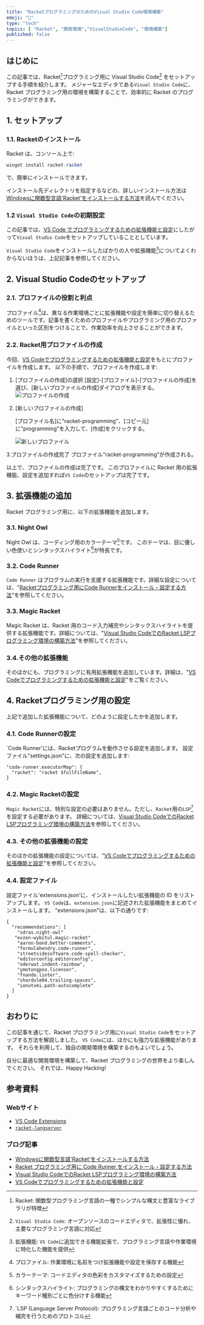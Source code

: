 ```yaml
---
title: "RacketプログラミングのためのVisual Studio Code環境構築"
emoji: "🎾"
type: "tech"
topics: [ "Racket", "開発環境","VisualStudioCode", "環境構築"]
published: false
---
```


## はじめに

この記事では、Racket[^1]プログラミング用に Visual Studio Code[^2] をセットアップする手順を紹介します。
メジャーなエディタである`Visual Studio Code`に、Racket プログラミング用の環境を構築することで、効率的に Racket のプログラミングができます。

[^1]: Racket: 関数型プログラミング言語の一種でシンプルな構文と豊富なライブラリが特徴
[^2]: `Visual Studio Code`: オープンソースのコードエディタで、拡張性に優れ、主要なプログラミング言語に対応

## 1.  セットアップ

### 1.1. Racketのインストール

Racket は、コンソール上で:

```powershell
winget install racket.racket
```

で、簡単にインストールできます。

インストール先ディレクトリを指定するなどの、詳しいインストール方法は[Windowsに関数型言語'Racket'をインストールする方法](edu-lang-racket-install)を読んでください。

### 1.2 `Visual Studio Code`の初期設定

この記事では、[VS Code でプログラミングするための拡張機能と設定](dev-vscode-progeny)にしたがって`Visual Studio Code`をセットアップしていることとしています。

`Visual Studio Code`をインストールしたばかりの人や拡張機能[^3]についてよくわからないほうは、上記記事を参照してください。

[^3]: 拡張機能: `VS Code`に追加できる機能拡張で、プログラミング言語や作業環境に特化した機能を提供

## 2. Visual Studio Codeのセットアップ

### 2.1. プロファイルの役割と利点

プロファイル[^4]は、異なる作業環境ごとに拡張機能や設定を簡単に切り替えるためのツールです。記事を書くためのプロファイルやプログラミング用のプロファイルといった区別をつけることで、作業効率を向上させることができます。

[^4]: プロファイル: 作業環境に名前をつけ拡張機能や設定を保存する機能

### 2.2. Racket用プロファイルの作成

今回、[VS Codeでプログラミングするための拡張機能と設定](dev-vscode-progenv)をもとにプロファイルを作成します。
以下の手順で、プロファイルを作成します:

1. \[プロファイルの作成\]の選択
    \[設定\]-\[プロファイル\]-\[プロファイルの作成\]を選び、\[新しいプロファイルの作成\]ダイアログを表示する。
    ![プロファイルの作成]( https://i.imgur.com/o1nuJFp.png)

2. \[新しいプロファイルの作成\]
    <!-- textlint-disable -->
    \[プロファイル名\]に"racket-programming"、\[コピー元\]に"programming"を入力して、\[作成\]をクリックする。
    <!-- textlint-enable --->
     ![新しいプロファイル](https://i.imgur.com/vHqth5k.png)

3.プロファイルの作成完了
    プロファイル"racket-programming"が作成される。

以上で、プロファイルの作成は完了です。
このプロファイルに Racket 用の拡張機能、設定を追加すれば`VS Code`のセットアップは完了です。

## 3. 拡張機能の追加

Racket プログラミング用に、以下の拡張機能を追加します。

### 3.1. Night Owl

Night Owl は、コーディング用のカラーテーマ[^5]です。
このテーマは、目に優しい色使いとシンタックスハイライト[^6]が特長です。

[^5]: カラーテーマ: コードエディタの色彩をカスタマイズするための設定
[^6]: シンタックスハイライト: プログラミングの構文をわかりやすくするためにキーワード種別ごとに色分けする機能

### 3.2. Code Runner

`Code Runner` はプログラムの実行を支援する拡張機能です。詳細な設定については、"[Racketプログラミング用にCode Runnerをインストール・設定する方法](dev-racket-vscode-coderunner)"を参照してください。

### 3.3. Magic Racket

Magic Racket は、Racket 用のコード入力補完やシンタックスハイライトを提供する拡張機能です。詳細については、"[Visual Studio CodeでのRacket LSPプログラミング環境の構築方法](dev-racket-vscode-magicracket)"を参照してください。

### 3.4.その他の拡張機能

そのほかにも、プログラミングに有用拡張機能を追加しています。詳細は、"[VS Codeでプログラミングするための拡張機能と設定](dev-vscode-progenv)"をご覧ください。

## 4. Racketプログラミング用の設定

上記で追加した拡張機能について、どのように設定したかを追加します。

### 4.1. Code Runnerの設定

`Code Runner'には、Racketプログラムを動作させる設定を追加します。
設定ファイル"settings.json"に、次の設定を追加します:

```json: settings.json
"code-runner.executorMap": {
  "racket": "racket $fullFileName",
}
```

### 4.2. Magic Racketの設定

`Magic Racket`には、特別な設定の必要はありません。ただし、`Racket`用の`LSP`[^7]を設定する必要があります。
詳細については、[Visual Studio CodeでのRacket LSPプログラミング環境の構築方法](dev-racket-vscode-magicracket)を参照してください。

[^7]: `LSP (Language Server Protocol): プログラミング言語ごとのコード分析や補完を行うためのプロトコル

### 4.3. その他の拡張機能の設定

そのほかの拡張機能の設定については、"[VS Codeでプログラミングするための拡張機能と設定](dev-vscode-progenv)"を参照してください。

### 4.4. 設定ファイル

設定ファイル'extensions.json'に、インストールしたい拡張機能の ID をリストアップします。
`VS Code`は、`extension.json`に記述された拡張機能をまとめてインストールします。
"extensions.json"は、以下の通りです:

``` json: extensions.json
{
  "recommendations": [
    "sdras.night-owl"
   "evzen-wybitul.magic-racket"
    "aaron-bond.better-comments",
    "formulahendry.code-runner",
    "streetsidesoftware.code-spell-checker",
    "editorconfig.editorconfig",
    "oderwat.indent-rainbow",
    "ymotongpoo.licenser",
    "fnando.linter",
    "shardulm94.trailing-spaces",
    "ionutvmi.path-autocomplete"
  ]
}

```

## おわりに

この記事を通じて、Racket プログラミング用に`Visual Studio Code`をセットアップする方法を解説しました。
`VS Code`には、ほかにも強力な拡張機能があります。
それらを利用して、独自の開発環境を構築するのもよいでしょう。

自分に最適な開発環境を構築して、Racket プログラミングの世界をより楽しんでください。
それでは、Happy Hacking!

## 参考資料

### Webサイト

- [VS Code Extensions](https://marketplace.visualstudio.com/vscode)
- [`racket-langserver`](https://github.com/jeapostrophe/racket-langserver)

### ブログ記事

- [Windowsに関数型言語'Racket'をインストールする方法](edu-lang-racket-install)
- [Racket プログラミング用に Code Runner をインストール・設定する方法](https://zenn.dev/atsushifx/articles/dev-racket-vscode-coderunner)
- [Visual Studio CodeでのRacket LSPプログラミング環境の構築方法](https://zenn.dev/atsushifx/articles/dev-racket-vscode-magicracket)
- [VS Codeでプログラミングするための拡張機能と設定](https://zenn.dev/atsushifx/articles/dev-vscode-progenv)
